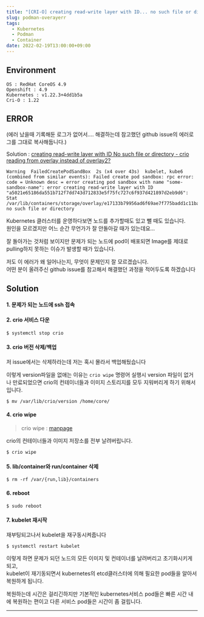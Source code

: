 ```yaml
---
title: "[CRI-O] creating read-write layer with ID... no such file or directory"
slug: podman-overayerr
tags:
  - Kubernetes
  - Podman
  - Container
date: 2022-02-19T13:00:00+09:00
---
```



## Environment
`OS : RedHat CoreOS 4.9`   
`Openshift : 4.9`  
`Kubernetes : v1.22.3+4dd1b5a`  
`Cri-O : 1.22`  


## ERROR
(에러 났을때 기록해둔 로그가 없어서.... 해결하는데 참고했던 github issue의 에러로그를 그대로 복사해둡니다.)  

Solution : [creating read-write layer with ID No such file or directory - crio reading from overlay instead of overlay2?](https://github.com/cri-o/cri-o/issues/3768)  

~~~
Warning  FailedCreatePodSandBox  2s (x4 over 43s)  kubelet, kube6     (combined from similar events): Failed create pod sandbox: rpc error: code = Unknown desc = error creating pod sandbox with name "some-sandbox-name": error creating read-write layer with ID "a5021e65186da551b712f7dd743d712833e5f75fc727c6f937d421897d2eb9d6": Stat /var/lib/containers/storage/overlay/e17133b79956ad6f69ae7f775badd1c11bad2fc64f0529cab863b9d12fbaa5c4: no such file or directory
~~~

Kubernetes 클러스터를 운영하다보면 노드를 추가할때도 있고 뺄 때도 있습니다.  
원인을 모르겠지만 어느 순간 무언가가 잘 안돌아갈 때가 있는데요...

잘 돌아가는 것처럼 보이지만 문제가 되는 노드에 pod이 배포되면 Image를 제대로 pulling하지 못하는 이슈가 발생할 때가 있습니다.  

저도 이 에러가 왜 일어나는지, 무엇이 문제인지 잘 모르겠습니다.  
어떤 분이 올려주신 github issue를 참고해서 해결했던 과정을 적어두도록 하겠습니다  

## Solution
#### 1. 문제가 되는 노드에 ssh 접속  
#### 2. crio 서비스 다운
~~~
$ systemctl stop crio
~~~
#### 3. crio 버전 삭제/백업
저 issue에서는 삭제하라는데 저는 혹시 몰라서 백업해뒀습니다  

이렇게 version파일을 없애는 이유는 `crio wipe` 명령어 실행시 version 파일이 없거나 만료되었으면 crio의 컨테이너들과 이미지 스토리지를 모두 지워버리게 하기 위해서입니다.  
~~~
$ mv /var/lib/crio/version /home/core/
~~~

#### 4. crio wipe

> crio wipe : [manpage](https://man.archlinux.org/man/community/cri-o/crio.8.en#wipe)  

crio의 컨테이너들과 이미지 저장소를 전부 날려버립니다.  

~~~
$ crio wipe
~~~

#### 5. lib/container와 run/container 삭제
~~~
$ rm -rf /var/{run,lib}/containers
~~~

#### 6. reboot
~~~
$ sudo reboot
~~~
#### 7. kubelet 재시작
재부팅되고나서 kubelet을 재구동시켜줍니다  
~~~
$ systemctl restart kubelet
~~~

이렇게 하면 문제가 되던 노드의 모든 이미지 및 컨테이너를 날려버리고 초기화시키게 되고,  
kubelet이 재기동되면서 kubernetes의 etcd클러스터에 의해 필요한 pod들을 알아서 복원하게 됩니다.  

복원하는데 시간은 걸리긴하지만 기본적인 kubernetes서비스 pod들은 빠른 시간 내에 복원하는 편이고 다른 서비스 pod들은 시간이 좀 걸립니다.  

----